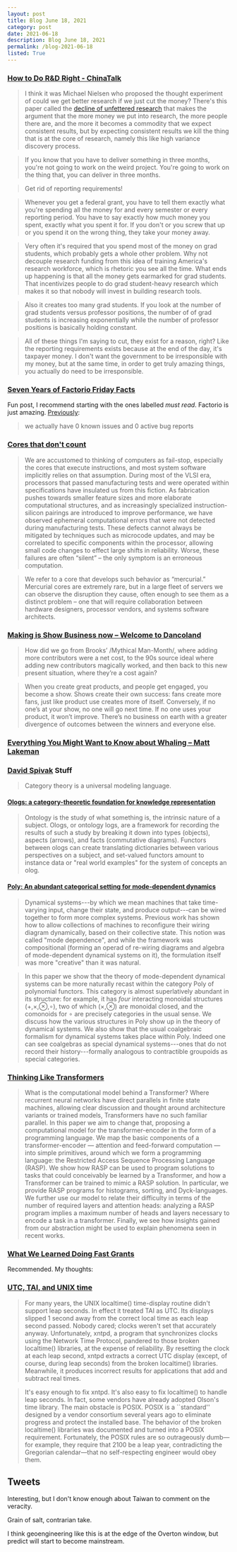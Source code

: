 ```yaml
---
layout: post
title: Blog June 18, 2021
category: post
date: 2021-06-18
description: Blog June 18, 2021
permalink: /blog-2021-06-18
listed: True
---
```


### [How to Do R&D Right - ChinaTalk](https://chinatalk.substack.com/p/how-to-do-r-and-d-right)

> I think it was Michael Nielsen who proposed the thought experiment of could we get better research if we just cut the money? There's this paper called the  [decline of unfettered research](https://email.mg2.substack.com/c/eJwlkE1uxCAMhU8z7BoFTEJYsOim14j4cTJ0CERAWqWnL5lIlr14tp_eZ3XFNeVT7alUcrW5njuqiL8lYK2YyVEwz94pPlABpE1Hp2EivsxLRty0D6rmA8l-mOCtrj7F9zpjPXmqhQNSkAaBMj0BA7BuNAaERMoGudye-nAeo0WFP5jPFJEE9ax1Lw_4fLCvVt6h3rR9-ohlT87qUjubtqbo6DL-fiQXzr9XIl6xntF-7CXlnPGxox0Vpgcwy7RYNi0oR4GDNKOdJsugvXrwfltZVw5Tqrav6y_J6jthMEdesTZ9vXK-hRZzbnM7oq_njFGbgO4mUG-KbybzihFzo-tmXRUdGTAuhaDA6R25IQIBshfASXN2qV1FdQXUVYfXP46oins)  that makes the argument that the more money we put into research, the more people there are, and the more it becomes a commodity that we expect consistent results, but by expecting consistent results we kill the thing that is at the core of research, namely this like high variance discovery process.

> If you know that you have to deliver something in three months, you're not going to work on the weird project. You're going to work on the thing that, you can deliver in three months.

> Get rid of reporting requirements!

> Whenever you get a federal grant, you have to tell them exactly what you're spending all the money for and every semester or every reporting period. You have to say exactly how much money you spent, exactly what you spent it for. If you don't or you screw that up or you spend it on the wrong thing, they take your money away.

> Very often it's required that you spend most of the money on grad students, which probably gets a whole other problem. Why not decouple research funding from this idea of training America's research workforce, which is rhetoric you see all the time. What ends up happening is that all the money gets earmarked for grad students. That incentivizes people to do grad student-heavy research which makes it so that nobody will invest in building research tools.

> Also it creates too many grad students. If you look at the number of grad students versus professor positions, the number of of grad students is increasing exponentially while the number of professor positions is basically holding constant.

> All of these things I'm saying to cut, they exist for a reason, right? Like the reporting requirements exists because at the end of the day, it's taxpayer money. I don't want the government to be irresponsible with my money, but at the same time, in order to get truly amazing things, you actually do need to be irresponsible.

### [Seven Years of Factorio Friday Facts](https://spieswl.github.io/blog/2020/seven-years-of-factorio-friday-facts)

Fun post, I recommend starting with the ones labelled *must read*. Factorio is just amazing. [Previously](https://factorio.com/blog/post/fff-364):

> we actually have 0 known issues and 0 active bug reports

### [Cores that don't count](https://sigops.org/s/conferences/hotos/2021/papers/hotos21-s01-hochschild.pdf)

> We are accustomed to thinking of computers as fail-stop, especially the cores that execute instructions, and most system software implicitly relies on that assumption. During most of the VLSI era, processors that passed manufacturing tests and were operated within specifications have insulated us from this fiction. As fabrication pushes towards smaller feature sizes and more elaborate computational structures, and as increasingly specialized instruction-silicon pairings are introduced to improve performance, we have observed ephemeral computational errors that were not detected during manufacturing tests. These defects cannot always be mitigated by techniques such as microcode updates, and may be correlated to specific components within the processor, allowing small code changes to effect large shifts in reliability. Worse, these failures are often “silent” – the only symptom is an erroneous computation.

> We refer to a core that develops such behavior as “mercurial.” Mercurial cores are extremely rare, but in a large fleet of servers we can observe the disruption they cause, often enough to see them as a distinct problem – one that will require collaboration between hardware designers, processor vendors, and systems software architects.

### [Making is Show Business now – Welcome to Dancoland](https://alexdanco.com/2020/10/08/making-is-show-business-now/)

> How did we go from Brooks’ /Mythical Man-Month/, where adding more contributors were a net cost, to the 90s source ideal where adding new contributors magically worked, and then back to this new present situation, where they’re a cost again?

> When you create great products, and people get engaged, you become a show. Shows create their own success: fans create more fans, just like product use creates more of itself. Conversely, if no one’s at your show, no one will go next time. If no one uses your product, it won’t improve. There’s no business on earth with a greater divergence of outcomes between the winners and everyone else.

### [Everything You Might Want to Know about Whaling – Matt Lakeman](https://mattlakeman.org/2021/06/01/everything-you-might-want-to-know-about-whaling/)

### [David Spivak](https://math.mit.edu/~dspivak/informatics/) Stuff

> Category theory is a universal modeling language.

#### [Ologs: a category-theoretic foundation for knowledge representation](http://math.mit.edu/~dspivak/informatics/olog.pdf)

> Ontology is the study of what something is, the intrinsic nature of a subject. Ologs, or ontology logs, are a framework for recording the results of such a study by breaking it down into types (objects), aspects (arrows), and facts (commutative diagrams). Functors between ologs can create translating dictionaries between various perspectives on a subject, and set-valued functors amount to instance data or "real world examples" for the system of concepts an olog.

#### [Poly: An abundant categorical setting for mode-dependent dynamics](https://arxiv.org/abs/2005.01894)

> Dynamical systems---by which we mean machines that take time-varying input, change their state, and produce output---can be wired together to form more complex systems. Previous work has shown how to allow collections of machines to reconfigure their wiring diagram dynamically, based on their collective state. This notion was called "mode dependence", and while the framework was compositional (forming an operad of re-wiring diagrams and algebra of mode-dependent dynamical systems on it), the formulation itself was more "creative" than it was natural.

> In this paper we show that the theory of mode-dependent dynamical systems can be more naturally recast within the category Poly of polynomial functors. This category is almost superlatively abundant in its structure: for example, it has *four* interacting monoidal structures (+,×,⊗,∘), two of which (×,⊗) are monoidal closed, and the comonoids for ∘ are precisely categories in the usual sense. We discuss how the various structures in Poly show up in the theory of dynamical systems. We also show that the usual coalgebraic formalism for dynamical systems takes place within Poly. Indeed one can see coalgebras as special dynamical systems---ones that do not record their history---formally analogous to contractible groupoids as special categories.

### [Thinking Like Transformers](https://arxiv.org/abs/2106.06981)

> What is the computational model behind a Transformer? Where recurrent neural networks have direct parallels in finite state machines, allowing clear discussion and thought around architecture variants or trained models, Transformers have no such familiar parallel. In this paper we aim to change that, proposing a computational model for the transformer-encoder in the form of a programming language. We map the basic components of a transformer-encoder — attention and feed-forward computation — into simple primitives, around which we form a programming language: the Restricted Access Sequence Processing Language (RASP). We show how RASP can be used to program solutions to tasks that could conceivably be learned by a Transformer, and how a Transformer can be trained to mimic a RASP solution. In particular, we provide RASP programs for histograms, sorting, and Dyck-languages. We further use our model to relate their difficulty in terms of the number of required layers and attention heads: analyzing a RASP program implies a maximum number of heads and layers necessary to encode a task in a transformer. Finally, we see how insights gained from our abstraction might be used to explain phenomena seen in recent works.

### [What We Learned Doing Fast Grants](https://future.a16z.com/what-we-learned-doing-fast-grants/)

Recommended. My thoughts:

<Tweet tweetLink="https://twitter.com/joel_burget/status/1405328515784876033" />

### [UTC, TAI, and UNIX time](https://cr.yp.to/proto/utctai.html)

> For many years, the UNIX localtime() time-display routine didn't support leap seconds. In effect it treated TAI as UTC. Its displays slipped 1 second away from the correct local time as each leap second passed. Nobody cared; clocks weren't set that accurately anyway.
> Unfortunately, xntpd, a program that synchronizes clocks using the Network Time Protocol, pandered to those broken localtime() libraries, at the expense of reliability.
> By resetting the clock at each leap second, xntpd extracts a correct UTC display (except, of course, during leap seconds) from the broken localtime() libraries. Meanwhile, it produces incorrect results for applications that add and subtract real times.

> It's easy enough to fix xntpd. It's also easy to fix localtime() to handle leap seconds. In fact, some vendors have already adopted Olson's time library.
> The main obstacle is POSIX. POSIX is a ``standard'' designed by a vendor consortium several years ago to eliminate progress and protect the installed base. The behavior of the broken localtime() libraries was documented and turned into a POSIX requirement.
> Fortunately, the POSIX rules are so outrageously dumb—for example, they require that 2100 be a leap year, contradicting the Gregorian calendar—that no self-respecting engineer would obey them.

## Tweets

<Tweet tweetLink="https://twitter.com/ATabarrok/status/1405917809658327047" />

<Tweet tweetLink="https://twitter.com/TiltingatM3/status/1405618107947884556" />

Interesting, but I don't know enough about Taiwan to comment on the veracity.

<Tweet tweetLink="https://twitter.com/robkhenderson/status/1405267017716756482" />

<Tweet tweetLink="https://twitter.com/ShellenbergerMD/status/1188518663298531328" />

Grain of salt, contrarian take.

<Tweet tweetLink="https://twitter.com/pkedrosky/status/1405589283524648963" />

<Tweet tweetLink="https://twitter.com/ProfMakris/status/1402376554068459520" />

I think geoengineering like this is at the edge of the Overton window, but predict will start to become mainstream.

<Tweet tweetLink="https://twitter.com/ID_AA_Carmack/status/1405202244782395393" />
<Tweet tweetLink="https://twitter.com/pickover/status/1404584903283548164" />
